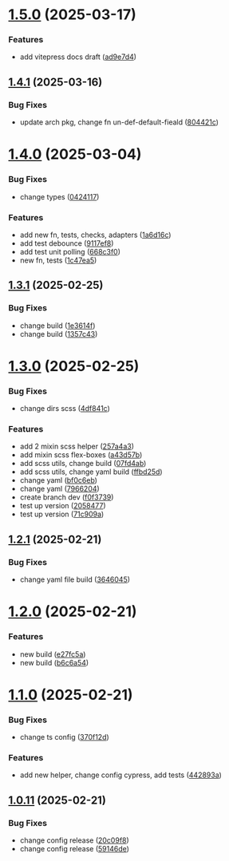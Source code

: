 # [1.5.0](https://github.com/cossack-don/chkutils/compare/v1.4.1...v1.5.0) (2025-03-17)


### Features

* add vitepress docs draft ([ad9e7d4](https://github.com/cossack-don/chkutils/commit/ad9e7d468facd3edf0109108e3131942c4059805))

## [1.4.1](https://github.com/cossack-don/chkutils/compare/v1.4.0...v1.4.1) (2025-03-16)


### Bug Fixes

* update arch pkg, change fn un-def-default-fieald ([804421c](https://github.com/cossack-don/chkutils/commit/804421c5618462d7db061bd3a6186374ca6562af))

# [1.4.0](https://github.com/cossack-don/chkutils/compare/v1.3.1...v1.4.0) (2025-03-04)


### Bug Fixes

* change types ([0424117](https://github.com/cossack-don/chkutils/commit/0424117d027e44f028f4ca056317a2e66e82f640))


### Features

* add new fn, tests, checks, adapters ([1a6d16c](https://github.com/cossack-don/chkutils/commit/1a6d16cb72d850630ea44de85a660b33347e9fa7))
* add test debounce ([9117ef8](https://github.com/cossack-don/chkutils/commit/9117ef8005ef3c633bd38930afddcbd4af455d40))
* add test unit polling ([668c3f0](https://github.com/cossack-don/chkutils/commit/668c3f06f817af4c5463f390c877bb69f95fc4de))
* new fn, tests ([1c47ea5](https://github.com/cossack-don/chkutils/commit/1c47ea58589a835c9c8ba3584f859fb8b2333edf))

## [1.3.1](https://github.com/cossack-don/chkutils/compare/v1.3.0...v1.3.1) (2025-02-25)


### Bug Fixes

* change build ([1e3614f](https://github.com/cossack-don/chkutils/commit/1e3614f0e35a5f0fcf0cc30ed637c959d8ed5b0a))
* change build ([1357c43](https://github.com/cossack-don/chkutils/commit/1357c43bab61a189009c0a461d49b68e031990ec))

# [1.3.0](https://github.com/cossack-don/chkutils/compare/v1.2.1...v1.3.0) (2025-02-25)


### Bug Fixes

* change dirs scss ([4df841c](https://github.com/cossack-don/chkutils/commit/4df841c4d3e450b9866a836fc967742265c949c3))


### Features

* add 2 mixin scss helper ([257a4a3](https://github.com/cossack-don/chkutils/commit/257a4a3baf2da86078761f6b084f2d911a612006))
* add mixin scss flex-boxes ([a43d57b](https://github.com/cossack-don/chkutils/commit/a43d57b27388e6d8f03d44e2b30e3eb1537a98e2))
* add scss utils, change build ([07fd4ab](https://github.com/cossack-don/chkutils/commit/07fd4ab9cedea44248c3ff7453fd0c6c0ad62142))
* add scss utils, change yaml build ([ffbd25d](https://github.com/cossack-don/chkutils/commit/ffbd25dcc1b99229e55582aa5c9cdb771917cafb))
* change yaml ([bf0c6eb](https://github.com/cossack-don/chkutils/commit/bf0c6ebd3fc3643419324077f536a81ad1f7a4cb))
* change yaml ([7966204](https://github.com/cossack-don/chkutils/commit/796620426b1d0e9a5ff5f1d7739888d01b5a1c6e))
* create branch dev ([f0f3739](https://github.com/cossack-don/chkutils/commit/f0f3739c441390fc72730dc5c4c17a0cb03b8bbc))
* test up version ([2058477](https://github.com/cossack-don/chkutils/commit/20584776ecf381c4bbb5525faf3c28fda7d3072a))
* test up version ([71c909a](https://github.com/cossack-don/chkutils/commit/71c909a073223f076632201e45ef8b65559c398d))

## [1.2.1](https://github.com/cossack-don/chkutils/compare/v1.2.0...v1.2.1) (2025-02-21)


### Bug Fixes

* change yaml file build ([3646045](https://github.com/cossack-don/chkutils/commit/36460458a5472539932ad096b44d192620088798))

# [1.2.0](https://github.com/cossack-don/chkutils/compare/v1.1.0...v1.2.0) (2025-02-21)


### Features

* new build ([e27fc5a](https://github.com/cossack-don/chkutils/commit/e27fc5a8a73d2df6a23af4a99aef231d732f488b))
* new build ([b6c6a54](https://github.com/cossack-don/chkutils/commit/b6c6a548486416c49af993e220a92a7c67a6ebe4))

# [1.1.0](https://github.com/cossack-don/chkutils/compare/v1.0.11...v1.1.0) (2025-02-21)


### Bug Fixes

* change ts config ([370f12d](https://github.com/cossack-don/chkutils/commit/370f12d1f6c35a54471e426b76d830698decdc41))


### Features

* add new helper, change config cypress, add tests ([442893a](https://github.com/cossack-don/chkutils/commit/442893aea7022503f895ee7c41c7b6029b2968c5))

## [1.0.11](https://github.com/cossack-don/chkutils/compare/v1.0.10...v1.0.11) (2025-02-21)


### Bug Fixes

* change config release ([20c09f8](https://github.com/cossack-don/chkutils/commit/20c09f87bbaadf6534a9e8e9c48e06dac6edb286))
* change config release ([59146de](https://github.com/cossack-don/chkutils/commit/59146dee581c0edd1ff2bdea47e849007ccc5b95))
